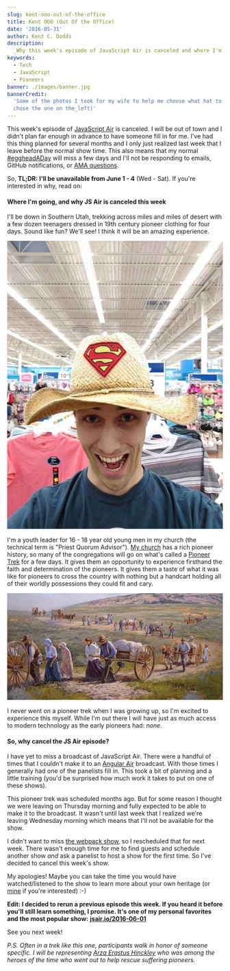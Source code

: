 ```yaml
---
slug: kent-ooo-out-of-the-office
title: Kent OOO (Out Of the Office)
date: '2016-05-31'
author: Kent C. Dodds
description:
  _Why this week's episode of JavaScript Air is canceled and where I'm going..._
keywords:
  - Tech
  - JavaScript
  - Pioneers
banner: ./images/banner.jpg
bannerCredit:
  'Some of the photos I took for my wife to help me choose what hat to get (we
  chose the one on the_left)'
---
```


This week's episode of [JavaScript Air](https://javascriptair.com) is canceled.
I will be out of town and I didn't plan far enough in advance to have someone
fill in for me. I've had this thing planned for several months and I only just
realized last week that I leave before the normal show time. This also means
that my normal
[#eggheadADay](https://twitter.com/search?q=from%3Akentcdodds%20%23eggheadADay&src=typd)
will miss a few days and I'll not be responding to emails, GitHub notifications,
or [AMA questions](https://github.com/kentcdodds/ama).

So, **TL;DR: I'll be unavailable from June 1 - 4** (Wed - Sat). If you're
interested in why, read on:

#### Where I'm going, and why JS Air is canceled this week

I'll be down in Southern Utah, trekking across miles and miles of desert with a
few dozen teenagers dressed in 19th century pioneer clothing for four days.
Sound like fun? We'll see! I think it will be an amazing experience.

![me wearing an awesome hat with a superman logo](./images/0.jpeg)

I'm a youth leader for 16 - 18 year old young men in my church (the technical
term is "Priest Quorum Advisor"). [My church](https://mormon.org) has a rich
pioneer history, so many of the congregations will go on what's called a
[Pioneer Trek](https://www.lds.org/youth/activities/stake-and-multistake-activities/camps-and-youth-conferences/treks?lang=eng)
for a few days. It gives them an opportunity to experience firsthand the faith
and determination of the pioneers. It gives them a taste of what it was like for
pioneers to cross the country with nothing but a handcart holding all of their
worldly possessions they could fit and cary.

[![Records of the Mormon pioneer handcart companies are included in the Overland Travel database](./images/1.jpeg)](http://kuer.org/post/new-tools-looking-pioneer-ancestors)

I never went on a pioneer trek when I was growing up, so I'm excited to
experience this myself. While I'm out there I will have just as much access to
modern technology as the early pioneers had: _none_.

#### So, why cancel the JS Air episode?

I have yet to miss a broadcast of JavaScript Air. There were a handful of times
that I couldn't make it to an [Angular Air](http://angularair.com/) broadcast.
With those times I generally had one of the panelists fill in. This took a bit
of planning and a little training (you'd be surprised how much work it takes to
put on one of these shows).

This pioneer trek was scheduled months ago. But for some reason I thought we
were leaving on Thursday morning and fully expected to be able to make it to the
broadcast. It wasn't until last week that I realized we're leaving Wednesday
morning which means that I'll not be available for the show.

I didn't want to miss [the webpack show](https://jsair.io/webpack), so I
rescheduled that for next week. There wasn't enough time for me to find guests
and schedule another show _and_ ask a panelist to host a show for the first
time. So I've decided to cancel this week's show.

My apologies! Maybe you can take the time you would have watched/listened to the
show to learn more about your own heritage (or
[mine](https://history.lds.org/overlandtravels/) if you're interested) :-)

**Edit: I decided to rerun a previous episode this week. If you heard it before
you'll still learn something, I promise. It's one of my personal favorites and
the most popular show:** [**jsair.io/2016-06-01**](http://jsair.io/2016-06-01/)

See you next week!

_P.S. Often in a trek like this one, participants walk in honor of someone
specific. I will be representing_
[_Arza Erastus Hinckley_](http://wiki.hanksplace.net/index.php/Arza_Erastus_Hinckley)
_who was among the heroes of the time who went out to help rescue suffering
pioneers._
